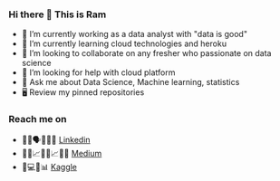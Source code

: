 ### Hi there 👋 This is Ram

- 🔭 I’m currently working as a data analyst with "data is good"
- 🌱 I’m currently learning cloud technologies and heroku
- 👯 I’m looking to collaborate on any fresher who passionate on data science 
- 🤔 I’m looking for help with cloud platform
- 💬 Ask me about Data Science, Machine learning, statistics
- 🖥️ Review my pinned repositories

### Reach me on
- 👨‍💼🗣🤝👩‍💼 [Linkedin](https://www.linkedin.com/in/ramakrishnan-thiyagu/)
- 👨‍🎓📈👨‍💼📈👨‍⚖️ [Medium](https://ramakrishnanthiyagu10.medium.com/)
- 🧑💻📄📊 [Kaggle](https://www.kaggle.com/ramakrishnanthiyagu)
